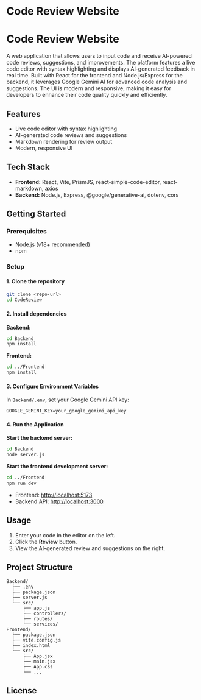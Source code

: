 # Code Review Website

# Code Review Website

A web application that allows users to input code and receive AI-powered code reviews, suggestions, and improvements. The platform features a live code editor with syntax highlighting and displays AI-generated feedback in real time. Built with React for the frontend and Node.js/Express for the backend, it leverages Google Gemini AI for advanced code analysis and suggestions. The UI is modern and responsive, making it easy for developers to enhance their code quality quickly and efficiently.

## Features

- Live code editor with syntax highlighting
- AI-generated code reviews and suggestions
- Markdown rendering for review output
- Modern, responsive UI

## Tech Stack

- **Frontend:** React, Vite, PrismJS, react-simple-code-editor, react-markdown, axios
- **Backend:** Node.js, Express, @google/generative-ai, dotenv, cors

## Getting Started

### Prerequisites

- Node.js (v18+ recommended)
- npm

### Setup

#### 1. Clone the repository

```sh
git clone <repo-url>
cd CodeReview
```

#### 2. Install dependencies

**Backend:**

```sh
cd Backend
npm install
```

**Frontend:**

```sh
cd ../Frontend
npm install
```

#### 3. Configure Environment Variables

In `Backend/.env`, set your Google Gemini API key:

```
GOOGLE_GEMINI_KEY=your_google_gemini_api_key
```

#### 4. Run the Application

**Start the backend server:**

```sh
cd Backend
node server.js
```

**Start the frontend development server:**

```sh
cd ../Frontend
npm run dev
```

- Frontend: [http://localhost:5173](http://localhost:5173)
- Backend API: [http://localhost:3000](http://localhost:3000)

## Usage

1. Enter your code in the editor on the left.
2. Click the **Review** button.
3. View the AI-generated review and suggestions on the right.

## Project Structure

```
Backend/
  ├── .env
  ├── package.json
  ├── server.js
  └── src/
      ├── app.js
      ├── controllers/
      ├── routes/
      └── services/
Frontend/
  ├── package.json
  ├── vite.config.js
  ├── index.html
  └── src/
      ├── App.jsx
      ├── main.jsx
      ├── App.css
      └── ...
```

## License